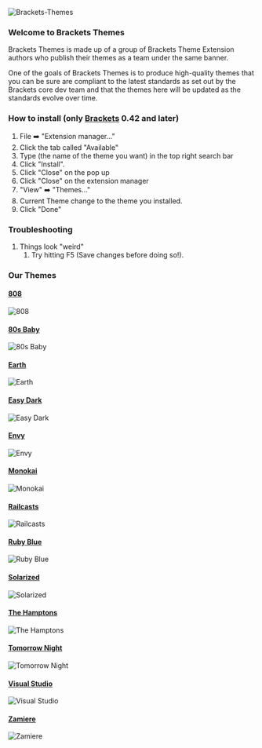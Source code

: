 ![Brackets-Themes](/images/bracket-themes-icon-100x99.png) 
### Welcome to Brackets Themes

Brackets Themes is made up of a group of Brackets Theme Extension authors who publish their themes as a team under the same banner.

One of the goals of Brackets Themes is to produce high-quality themes that you can be sure are compliant to the latest standards as set out by the Brackets core dev team and that the themes here will be updated as the standards evolve over time.

### How to install (only [Brackets](http://www.brackets.io/) 0.42 and later)


1. File :arrow_right: "Extension manager…"
2. Click the tab called "Available"
3. Type (the name of the theme you want) in the top right search bar
4. Click "Install".
5. Click "Close" on the pop up
6. Click "Close" on the extension manager
7. "View" :arrow_right: "Themes…"
8. Current Theme change to the theme you installed.
10. Click "Done" 

### Troubleshooting

1. Things look "weird"
	1. Try hitting F5 (Save changes before doing so!).

### Our Themes
#### [808](https://github.com/Brackets-Themes/808)
![808](https://raw.githubusercontent.com/Brackets-Themes/808/master/screenshots/js.png)

#### [80s Baby](https://github.com/Brackets-Themes/80sBaby)
![80s Baby](https://raw.githubusercontent.com/Brackets-Themes/80sBaby/master/css.png)

#### [Earth](https://github.com/Brackets-Themes/Earth)
![Earth](https://raw.githubusercontent.com/Brackets-Themes/Earth/master/screenshot.png)

#### [Easy Dark](https://github.com/Brackets-Themes/EasyDark)
![Easy Dark](https://raw.githubusercontent.com/brackets-themes/easydark/master/screenshot.png)

#### [Envy](https://github.com/Brackets-Themes/Envy)
![Envy](https://raw.githubusercontent.com/Brackets-Themes/Envy/master/envy-screenshot-js.png)

#### [Monokai](https://github.com/Brackets-Themes/Monokai)
![Monokai](https://raw.githubusercontent.com/Brackets-Themes/Monokai/master/screenshots/js.png)

#### [Railcasts](https://github.com/Brackets-Themes/Railcasts)
![Railcasts](https://raw.githubusercontent.com/Brackets-Themes/Railcasts/master/railcasts_js.PNG)

#### [Ruby Blue](https://github.com/Brackets-Themes/RubyBlue)
![Ruby Blue](https://raw.githubusercontent.com/Brackets-Themes/RubyBlue/master/RubyBlueThemeScreenshot.png)

#### [Solarized](https://github.com/Brackets-Themes/Solarized)
![Solarized](https://raw.githubusercontent.com/brackets-themes/solarized/master/screenshot.png)

#### [The Hamptons](https://github.com/Brackets-Themes/TheHamptons)
![The Hamptons](https://raw.githubusercontent.com/Brackets-Themes/TheHamptons/master/css.png)

#### [Tomorrow Night](https://github.com/Brackets-Themes/TomorrowNight)
![Tomorrow Night](https://raw.githubusercontent.com/Brackets-Themes/TomorrowNight/master/tomorrow-night-screenshot-css.png)

#### [Visual Studio](https://github.com/Brackets-Themes/VisualStudio)
![Visual Studio](https://raw.githubusercontent.com/brackets-themes/visualstudio/master/screenshot.png)

#### [Zamiere](https://github.com/Brackets-Themes/Zamiere)
![Zamiere](https://raw.githubusercontent.com/brackets-themes/zamiere/master/screenshot.png)